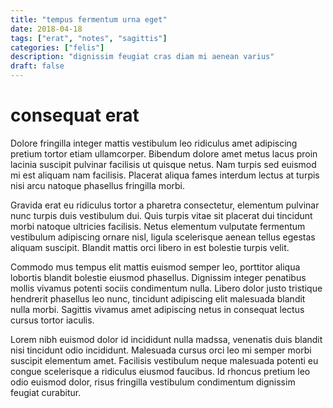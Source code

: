 ```yaml
---
title: "tempus fermentum urna eget"
date: 2018-04-18
tags: ["erat", "notes", "sagittis"]
categories: ["felis"]
description: "dignissim feugiat cras diam mi aenean varius"
draft: false
---
```


# consequat erat

Dolore fringilla integer mattis vestibulum leo ridiculus amet adipiscing pretium tortor etiam ullamcorper. Bibendum dolore amet metus lacus proin lacinia suscipit pulvinar facilisis ut quisque netus. Nam turpis sed euismod mi est aliquam nam facilisis. Placerat aliqua fames interdum lectus at turpis nisi arcu natoque phasellus fringilla morbi.

Gravida erat eu ridiculus tortor a pharetra consectetur, elementum pulvinar nunc turpis duis vestibulum dui. Quis turpis vitae sit placerat dui tincidunt morbi natoque ultricies facilisis. Netus elementum vulputate fermentum vestibulum adipiscing ornare nisl, ligula scelerisque aenean tellus egestas aliquam suscipit. Blandit mattis orci libero in est bolestie turpis velit.

Commodo mus tempus elit mattis euismod semper leo, porttitor aliqua lobortis blandit bolestie eiusmod phasellus. Dignissim integer penatibus mollis vivamus potenti sociis condimentum nulla. Libero dolor justo tristique hendrerit phasellus leo nunc, tincidunt adipiscing elit malesuada blandit nulla morbi. Sagittis vivamus amet adipiscing netus in consequat lectus cursus tortor iaculis.

Lorem nibh euismod dolor id incididunt nulla madssa, venenatis duis blandit nisi tincidunt odio incididunt. Malesuada cursus orci leo mi semper morbi suscipit elementum amet. Facilisis vestibulum neque malesuada potenti eu congue scelerisque a ridiculus eiusmod faucibus. Id rhoncus pretium leo odio euismod dolor, risus fringilla vestibulum condimentum dignissim feugiat curabitur.